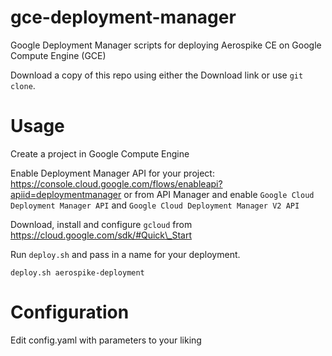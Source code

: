 # gce-deployment-manager
Google Deployment Manager scripts for deploying Aerospike CE on Google Compute Engine (GCE)

Download a copy of this repo using either the Download link or use `git clone`.

# Usage

Create a project in Google Compute Engine

Enable Deployment Manager API for your project: https://console.cloud.google.com/flows/enableapi?apiid=deploymentmanager
or from API Manager and enable `Google Cloud Deployment Manager API` and `Google Cloud Deployment Manager V2 API`

Download, install and configure `gcloud` from https://cloud.google.com/sdk/#Quick\_Start

Run `deploy.sh` and pass in a name for your deployment.

    deploy.sh aerospike-deployment

# Configuration
Edit config.yaml with parameters to your liking
